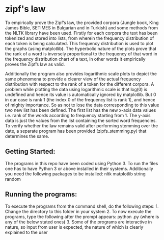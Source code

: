 # zipf's law
To empirically prove the Zipf’s law, the provided corpora (Jungle book, King James Bible, SETIMES in Bulgarian and in Turkish) and some methods from the NLTK library have been used. Firstly for each corpora the text has been tokenized and stored into lists, from wherein the frequency distribution of each token is being calculated. This frequency distribution is used to plot the graphs (using matplotlib). The hyperbolic nature of the plots prove that the rank of a word is inversely proportional to the frequency of that word in the frequency distribution chart of a text, in other words it empirically proves the Zipf’s law as valid.

Additionally the program also provides logarithmic scale plots to depict the same phenomena to provide a clearer view of the actual frequency distribution with respect to the rank of a token for the different corpora. A problem while plotting the data using logarithmic scale is that log(0) is undefined and hence its value is automatically ignored by matplotlib. But 0 in our case is rank 1 (the index 0 of the frequency list is rank 1), and hence of mighty importance. So as not to lose the data corresponding to this value two new list has been defined. The first list has the new x-axis data values i.e. rank of the words according to frequency starting from 1. The y-axis data is just the values from the list containing the sorted word frequencies. To verify whether the law remains valid after performing stemming over the date, a separate program has been provided (zipfs_stemming.py) that determines the same. 
## Getting Started:
The programs in this repo have been coded using Python 3. To run the files one has to have Python 3 or above installed in their systems. Additionally you need the following packages to be installed:
nltk
matplotlib
string
random
## Running the programs:
To execute the programs from the command shell, do the following steps:
		1. Change the directory to this folder in your system
		2. To now execute the programs, type the following after the prompt appears:
			python <filename>.py
		(where <filename> is any of the below stated ones)
		3. Some of the programs are interactive in nature, so input from user is expected, the nature of which is clearly explained to the user

